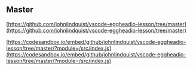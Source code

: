 
 ## Master 

[https://github.com/johnlindquist/vscode-eggheadio-lesson/tree/master](https://github.com/johnlindquist/vscode-eggheadio-lesson/tree/master) 

[https://codesandbox.io/embed/github/johnlindquist/vscode-eggheadio-lesson/tree/master/?module=/src/index.js](https://codesandbox.io/embed/github/johnlindquist/vscode-eggheadio-lesson/tree/master/?module=/src/index.js)
